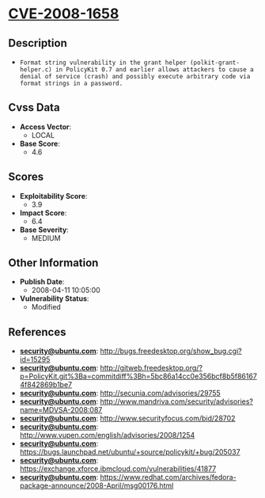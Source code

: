 
# [CVE-2008-1658](https://cve.mitre.org/cgi-bin/cvename.cgi?name=CVE-2008-1658)

## Description

- `Format string vulnerability in the grant helper (polkit-grant-helper.c) in PolicyKit 0.7 and earlier allows attackers to cause a denial of service (crash) and possibly execute arbitrary code via format strings in a password.`

## Cvss Data

- **Access Vector**:
  - LOCAL
- **Base Score**:
  - 4.6

## Scores

- **Exploitability Score**:
  - 3.9
- **Impact Score**:
  - 6.4
- **Base Severity**:
  - MEDIUM

## Other Information

- **Publish Date**:
  - 2008-04-11 10:05:00
- **Vulnerability Status**:
  - Modified

## References

- **security@ubuntu.com**: http://bugs.freedesktop.org/show_bug.cgi?id=15295
- **security@ubuntu.com**: http://gitweb.freedesktop.org/?p=PolicyKit.git%3Ba=commitdiff%3Bh=5bc86a14cc0e356bcf8b5f861674f842869b1be7
- **security@ubuntu.com**: http://secunia.com/advisories/29755
- **security@ubuntu.com**: http://www.mandriva.com/security/advisories?name=MDVSA-2008:087
- **security@ubuntu.com**: http://www.securityfocus.com/bid/28702
- **security@ubuntu.com**: http://www.vupen.com/english/advisories/2008/1254
- **security@ubuntu.com**: https://bugs.launchpad.net/ubuntu/+source/policykit/+bug/205037
- **security@ubuntu.com**: https://exchange.xforce.ibmcloud.com/vulnerabilities/41877
- **security@ubuntu.com**: https://www.redhat.com/archives/fedora-package-announce/2008-April/msg00176.html

